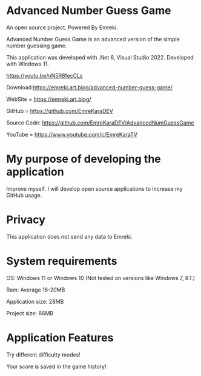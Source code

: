 # Advanced Number Guess Game
An open source project. Powered By Emreki.

Advanced Number Guess Game is an advanced version of the simple number guessing game.

This application was developed with .Net 6, Visual Studio 2022. Developed with Windows 11.

https://youtu.be/nN5R8fecCLs

Download:https://emreki.art.blog/advanced-number-guess-game/

WebSite = https://emreki.art.blog/

GitHub = https://github.com/EmreKaraDEV

Source Code: https://github.com/EmreKaraDEV/AdvancedNumGuessGame

YouTube = https://www.youtube.com/c/EmreKaraTV

# My purpose of developing the application
Improve myself. I will develop open source applications to increase my GitHub usage.

# Privacy
This application does not send any data to Emreki.

# System requirements
OS: Windows 11 or Windows 10 (Not tested on versions like Windows 7, 8.1.)

Ram: Average 16-20MB

Application size: 28MB

Project size: 86MB

# Application Features

Try different difficulty modes!

Your score is saved in the game history!
